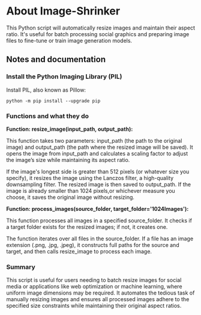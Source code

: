 # About Image-Shrinker
This Python script will automatically resize images and maintain their aspect ratio. It's useful for batch processing social graphics and preparing image files to fine-tune or train image generation models.

## Notes and documentation

### Install the Python Imaging Library (PIL)
Install PIL, also known as Pillow:

`python -m pip install --upgrade pip`

### Functions and what they do 

**Function: resize_image(input_path, output_path):**

This function takes two parameters: input_path (the path to the original image) and output_path (the path where the resized image will be saved). It opens the image from input_path and calculates a scaling factor to adjust the image’s size while maintaining its aspect ratio.

If the image's longest side is greater than 512 pixels (or whatever size you specify), it resizes the image using the Lanczos filter, a high-quality downsampling filter. The resized image is then saved to output_path. If the image is already smaller than 1024 pixels,or whichever measure you choose, it saves the original image without resizing.

**Function: process_images(source_folder, target_folder='1024Images'):**

This function processes all images in a specified source_folder. It checks if a target folder exists for the resized images; if not, it creates one.

The function iterates over all files in the source_folder. If a file has an image extension (.png, .jpg, .jpeg), it constructs full paths for the source and target, and then calls resize_image to process each image.

### Summary
This script is useful for users needing to batch resize images for social media or applications like web optimization or machine learning, where uniform image dimensions may be required. It automates the tedious task of manually resizing images and ensures all processed images adhere to the specified size constraints while maintaining their original aspect ratios.

